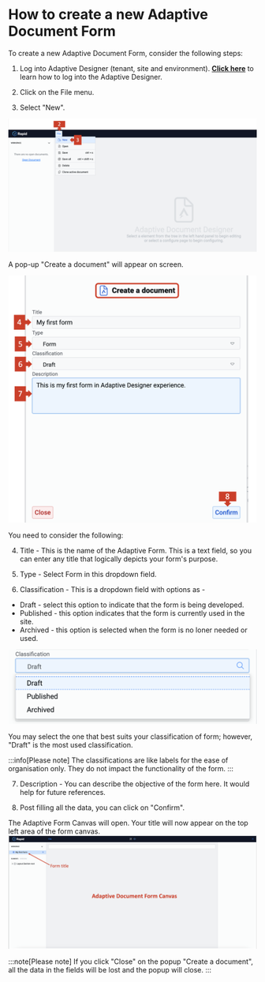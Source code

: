 # How to create a new Adaptive Document Form

To create a new Adaptive Document Form, consider the following steps:

1. Log into Adaptive Designer (tenant, site and environment). <a href="https://rapiddocs.z8.web.core.windows.net/docs/Rapid/Keyper%20Manual/Adaptive%20Designer/How%20to%20access%20Adaptive%20Designer/" target="_blank">**Click here**</a> to learn how to log into the Adaptive Designer.

2. Click on the File menu.
3. Select "New".

![Image showing File options](<Create form 1.png>)

A pop-up "Create a document" will appear on screen.   

![Image showing create a document popup with fields](<Create form 2.png>)

You need to consider the following:

4. Title - This is the name of the Adaptive Form. This is a text field, so you can enter any title that logically depicts your form's purpose.

5. Type - Select Form in this dropdown field.

6. Classification - This is a dropdown field with options as -   

- Draft - select this option to indicate that the form is being developed.   
- Published - this option indicates that the form is currently used in the site. 
- Archived - this option is selected when the form is no loner needed or used.  

![Image showing the three classification options](<Create Form 3.png>)


You may select the one that best suits your classification of form; however, "Draft" is the most used classification.

:::info[Please note]
The classifications are like labels for the ease of organisation only. They do not impact the functionality of the form.
:::

7. Description - You can describe the objective of the form here. It would help for future references.

8. Post filling all the data, you can click on "Confirm".

The Adaptive Form Canvas will open. Your title will now appear on the top left area of the form canvas.
![Image showing Adaptive Document Form created](<Create form 4.png>)

:::note[Please note]
If you click "Close" on the popup "Create a document", all the data in the fields will be lost and the popup will close.
:::